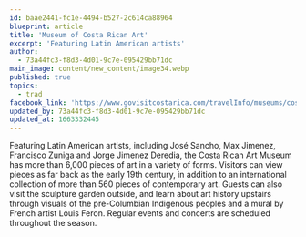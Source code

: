 ```yaml
---
id: baae2441-fc1e-4494-b527-2c614ca88964
blueprint: article
title: 'Museum of Costa Rican Art'
excerpt: 'Featuring Latin American artists'
author:
  - 73a44fc3-f8d3-4d01-9c7e-095429bb71dc
main_image: content/new_content/image34.webp
published: true
topics:
  - trad
facebook_link: 'https://www.govisitcostarica.com/travelInfo/museums/costa-rican-art-museum.asp'
updated_by: 73a44fc3-f8d3-4d01-9c7e-095429bb71dc
updated_at: 1663332445
---
```

Featuring Latin American artists, including José Sancho, Max Jimenez, Francisco Zuniga and Jorge Jimenez Deredia, the Costa Rican Art Museum has more than 6,000 pieces of art in a variety of forms.
Visitors can view pieces as far back as the early 19th century, in addition to an international collection of more than 560 pieces of contemporary art.
Guests can also visit the sculpture garden outside, and learn about art history upstairs through visuals of the pre-Columbian Indigenous peoples and a mural by French artist Louis Feron.
Regular events and concerts are scheduled throughout the season.